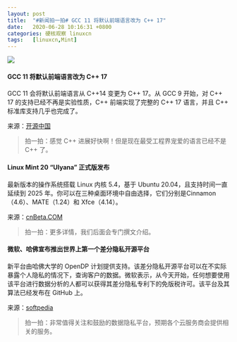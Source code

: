 ```yaml
---
layout: post
title:	"#新闻拍一拍# GCC 11 将默认前端语言改为 C++ 17"
date:	2020-06-28 10:16:31 +0800 
categories:	硬核观察 linuxcn 
tags:	[linuxcn,Mint]
---
```



![](/Asserts/Images//attachment/album/202006/28/101622qk6dn2j2we4dfdjk.jpg)


#### GCC 11 将默认前端语言改为 C++ 17


GCC 11 会将默认前端语言从 C++14 变更为 C++ 17。从 GCC 9 开始，对 C++ 17 的支持已经不再是实验性质，C++ 前端实现了完整的 C++ 17 语言，并且 C++ 标准库支持几乎也完成了。


来源：[开源中国](https://www.oschina.net/news/116763/gcc-11-cpp-17-default)



> 
> 拍一拍：感觉 C++ 进展好快啊！但是现在最受工程界宠爱的语言已经不是 C++ 了。
> 
> 
> 


#### Linux Mint 20 “Ulyana” 正式版发布


最新版本的操作系统搭载 Linux 内核 5.4，基于 Ubuntu 20.04，且支持时间一直延续到 2025 年。你可以在三种桌面环境中自由选择，它们分别是Cinnamon（4.6）、MATE（1.24）和 Xfce（4.14）。


来源：[cnBeta.COM](https://www.cnbeta.com/articles/tech/996313.htm)



> 
> 拍一拍：更多详情，我们后面会专门撰文介绍。
> 
> 
> 


#### 微软、哈佛宣布推出世界上第一个差分隐私开源平台


新平台由哈佛大学的 OpenDP 计划提供支持。该差分隐私开源平台可以在不实际暴露个人隐私的情况下，查询客户的数据。微软表示，从今天开始，任何想要使用该平台进行数据分析的人都可以获得其差分隐私专利下的免版税许可。该平台及其算法已经发布在 GitHub 上。


来源：[softpedia](https://news.softpedia.com/news/microsoft-harvard-announce-differential-privacy-open-source-platform-530360.shtml)



> 
> 拍一拍：非常值得关注和鼓励的数据隐私平台，预期各个云服务商会提供相关的服务。
> 
> 
>
